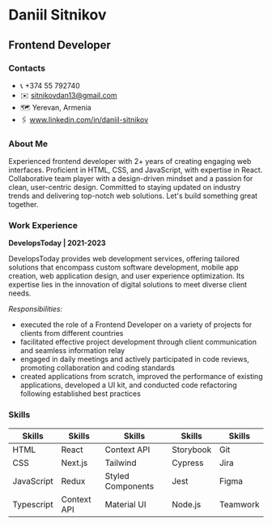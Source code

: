 # Daniil Sitnikov
## Frontend Developer  

### Contacts
- 📞 +374 55 792740
- ✉️ sitnikovdan13@gmail.com
- 🗺️ Yerevan, Armenia
- 🖇️ www.linkedin.com/in/daniil-sitnikov

### About Me

Experienced frontend developer with 2+ years of creating engaging web interfaces. Proficient in HTML, CSS, and JavaScript, with expertise in React. Collaborative team player with a design-driven mindset and a passion for clean, user-centric design. Committed to staying updated on industry trends and delivering top-notch web solutions. Let's build something great together.

### Work Experience

**DevelopsToday | 2021-2023**

DevelopsToday provides web development services, offering tailored solutions that encompass custom software development, mobile app creation, web application design, and user experience optimization. Its expertise lies in the innovation of digital solutions to meet diverse client needs.

*Responsibilities:*

- executed the role of a Frontend Developer on a variety of projects for clients from different countries 
- facilitated effective project development through client communication and seamless information relay
- engaged in daily meetings and actively participated in code reviews, promoting collaboration and coding standards
- created applications from scratch, improved the performance of existing applications, developed a UI kit, and conducted code refactoring following established best practices

### Skills

| Skills | Skills | Skills | Skills | Skills |
| ----------- | ----------- | ----------- | ----------- | ----------- |
| HTML | React | Context API | Storybook | Git |
| CSS | Next.js | Tailwind | Cypress | Jira |
| JavaScript | Redux | Styled Components | Jest | Figma |
| Typescript | Context API | Material UI | Node.js | Teamwork |
